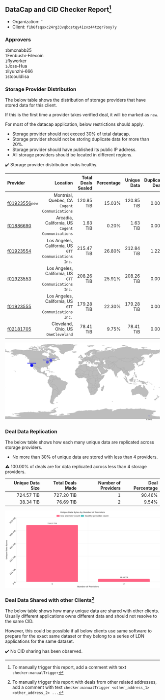 ## DataCap and CID Checker Report[^1]
 - Organization: ``
 - Client: `f1h6fsqsxc24rg33vqbqstqy4izvz44tzqr7ooy7y`
### Approvers
`1`bmcnabb25<br/>`1`Fenbushi-Filecoin<br/>`1`flyworker<br/>`1`Joss-Hua<br/>`1`liyunzhi-666<br/>`1`stcouldlisa

### Storage Provider Distribution
The below table shows the distribution of storage providers that have stored data for this client.

If this is the first time a provider takes verified deal, it will be marked as `new`.

For most of the datacap application, below restrictions should apply.
 - Storage provider should not exceed 30% of total datacap.
 - Storage provider should not be storing duplicate data for more than 20%.
 - Storage provider should have published its public IP address.
 - All storage providers should be located in different regions.

✔️ Storage provider distribution looks healthy.

| Provider                                                    |                                                  Location | Total Deals Sealed | Percentage | Unique Data | Duplicate Deals |
| :---------------------------------------------------------- | --------------------------------------------------------: | -----------------: | ---------: | ----------: | --------------: |
| [f01923556](https://filfox.info/en/address/f01923556)`new`  |          Montréal, Quebec, CA<br/>`Cogent Communications` |         120.85 TiB |     15.03% |  120.85 TiB |           0.00% |
| [f01886690](https://filfox.info/en/address/f01886690)       |       Arcadia, California, US<br/>`Cogent Communications` |           1.63 TiB |      0.20% |    1.63 TiB |           0.00% |
| [f01923554](https://filfox.info/en/address/f01923554)       | Los Angeles, California, US<br/>`GTT Communications Inc.` |         215.47 TiB |     26.80% |  212.84 TiB |           1.22% |
| [f01923553](https://filfox.info/en/address/f01923553)       | Los Angeles, California, US<br/>`GTT Communications Inc.` |         208.26 TiB |     25.91% |  208.26 TiB |           0.00% |
| [f01923555](https://filfox.info/en/address/f01923555)       | Los Angeles, California, US<br/>`GTT Communications Inc.` |         179.28 TiB |     22.30% |  179.28 TiB |           0.00% |
| [f02181705](https://filfox.info/en/address/f02181705)       |                    Cleveland, Ohio, US<br/>`OneCleveland` |          78.41 TiB |      9.75% |   78.41 TiB |           0.00% |

<img src="https://raw.githubusercontent.com/data-preservation-programs/filplus-checker-assets/main/filecoin-project/filecoin-plus-large-datasets/issues/1778/1689904569519.png"/>

### Deal Data Replication
The below table shows how each many unique data are replicated across storage providers.

- No more than 30% of unique data are stored with less than 4 providers.

⚠️ 100.00% of deals are for data replicated across less than 4 storage providers.

| Unique Data Size | Total Deals Made | Number of Providers | Deal Percentage |
| ---------------: | ---------------: | ------------------: | --------------: |
|       724.57 TiB |       727.20 TiB |                   1 |          90.46% |
|        38.34 TiB |        76.69 TiB |                   2 |           9.54% |

<img src="https://raw.githubusercontent.com/data-preservation-programs/filplus-checker-assets/main/filecoin-project/filecoin-plus-large-datasets/issues/1778/1689904570470.png"/>

### Deal Data Shared with other Clients[^3]
The below table shows how many unique data are shared with other clients.
Usually different applications owns different data and should not resolve to the same CID.

However, this could be possible if all below clients use same software to prepare for the exact same dataset or they belong to a series of LDN applications for the same dataset.

✔️ No CID sharing has been observed.

[^1]: To manually trigger this report, add a comment with text `checker:manualTrigger`

[^2]: Deals from those addresses are combined into this report as they are specified with `checker:manualTrigger`

[^3]: To manually trigger this report with deals from other related addresses, add a comment with text `checker:manualTrigger <other_address_1> <other_address_2> ...`
